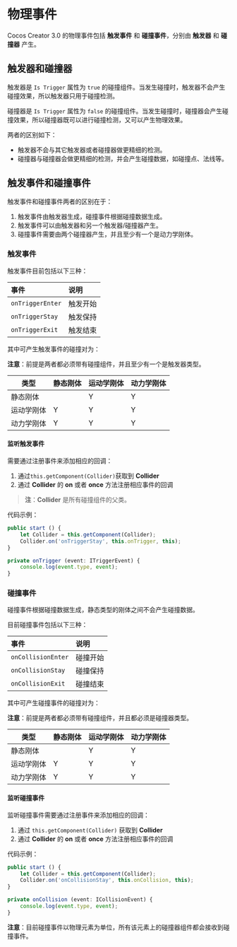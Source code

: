 # 物理事件

Cocos Creator 3.0 的物理事件包括 **触发事件** 和 **碰撞事件**，分别由 **触发器** 和 **碰撞器** 产生。

## 触发器和碰撞器

触发器是 `Is Trigger` 属性为 `true` 的碰撞组件。当发生碰撞时，触发器不会产生碰撞效果，所以触发器只用于碰撞检测。

碰撞器是 `Is Trigger` 属性为 `false` 的碰撞组件。当发生碰撞时，碰撞器会产生碰撞效果，所以碰撞器既可以进行碰撞检测，又可以产生物理效果。

两者的区别如下：

- 触发器不会与其它触发器或者碰撞器做更精细的检测。
- 碰撞器与碰撞器会做更精细的检测，并会产生碰撞数据，如碰撞点、法线等。

## 触发事件和碰撞事件

触发事件和碰撞事件两者的区别在于：

1. 触发事件由触发器生成，碰撞事件根据碰撞数据生成。
2. 触发事件可以由触发器和另一个触发器/碰撞器产生。
3. 碰撞事件需要由两个碰撞器产生，并且至少有一个是动力学刚体。

### 触发事件

触发事件目前包括以下三种：

| 事件  | 说明 |
| :--- | :--- |
| `onTriggerEnter` | 触发开始 |
| `onTriggerStay`  | 触发保持 |
| `onTriggerExit`  | 触发结束 |

其中可产生触发事件的碰撞对为：

**注意**：前提是两者都必须带有碰撞组件，并且至少有一个是触发器类型。

| 类型  | 静态刚体|运动学刚体|动力学刚体|
| ---   | --- | --- | --- |
| 静态刚体 |  | Y | Y |
| 运动学刚体 | Y | Y | Y |
| 动力学刚体 | Y | Y | Y |

#### 监听触发事件

需要通过注册事件来添加相应的回调：

1. 通过`this.getComponent(Collider)`获取到 __Collider__
2. 通过 __Collider__ 的 __on__ 或者 __once__ 方法注册相应事件的回调

> **注**：__Collider__ 是所有碰撞组件的父类。

代码示例：

```ts
public start () {
    let Collider = this.getComponent(Collider);
    Collider.on('onTriggerStay', this.onTrigger, this);
}

private onTrigger (event: ITriggerEvent) {
    console.log(event.type, event);
}
```

### 碰撞事件

碰撞事件根据碰撞数据生成，静态类型的刚体之间不会产生碰撞数据。

目前碰撞事件包括以下三种：

| 事件  | 说明 |
| :--- | :--- |
| `onCollisionEnter` | 碰撞开始 |
| `onCollisionStay`  | 碰撞保持 |
| `onCollisionExit`  | 碰撞结束 |

其中可产生碰撞事件的碰撞对为：

**注意**：前提是两者都必须带有碰撞组件，并且都必须是碰撞器类型。

| 类型  | 静态刚体 | 运动学刚体 | 动力学刚体 |
| --- | --- | --- | --- |
| 静态刚体 |  | Y | Y |
| 运动学刚体 | Y | Y | Y |
| 动力学刚体 | Y | Y | Y |

#### 监听碰撞事件

监听碰撞事件需要通过注册事件来添加相应的回调：

1. 通过 `this.getComponent(Collider)` 获取到 __Collider__
2. 通过 __Collider__ 的 __on__ 或者 __once__ 方法注册相应事件的回调

代码示例：

```ts
public start () {
    let Collider = this.getComponent(Collider);
    Collider.on('onCollisionStay', this.onCollision, this);
}

private onCollision (event: ICollisionEvent) {
    console.log(event.type, event);
}
```

**注意**：目前碰撞事件以物理元素为单位，所有该元素上的碰撞器组件都会接收到碰撞事件。
